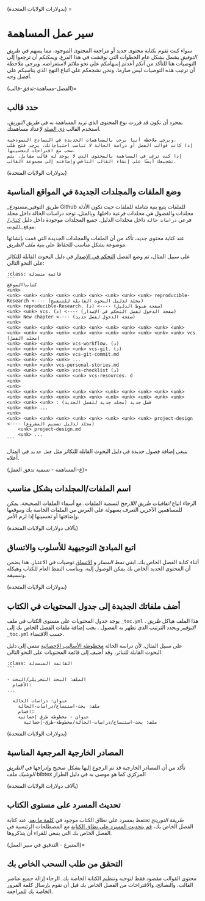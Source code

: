 (بدولارات الولايات المتحدة) =
# سير عمل المساهمة

سواء كنت تقوم بكتابة محتوى جديد أو مراجعة المحتوى الموجود، مما يسهم في _طريق التوفيق_ يشمل بشكل عام الخطوات التي نوقشت في هذا الفرع. ويمكنكم أن ترجعوا إلى التوصيات هنا للتأكد من أنكم أعدتم إسهامكم على نحو ملائم لاستعراضه. ويرجى ملاحظة أن ترتيب هذه التوصيات ليس صارما، ونحن نشجعكم على اتباع النهج الذي يناسبكم على أفضل وجه.

(الفصل-مساهمة-تدفق-قالب)=
## حدد قالب

بمجرد أن تكون قد قررت نوع المحتوى الذي تريد المساهمة به في _طريق التوريق_، استخدم القالب [ذي الصلة](https://github.com/alan-turing-institute/the-turing-way/tree/main/book/templates) لإعداد مساهمتك.

```{note}
ويرجى ملاحظة أننا نرحب بالمساهمات الجديدة في النماذج النموذجية.
إذا كانت قوالب الفصل أو دراسة الحالة لا تناسب احتياجاتك، يرجى فتح طلب سحب مع اقتراحات لتحسينها.
إذا كنت ترغب في المساهمة بالمحتوى الذي لا يوجد له قالب مقابل، يتم تشجيعك أيضًا على إنشاء القالب الناقص وإضافته إلى مجموعة القالب.
```

(بدولارات الولايات المتحدة)
## وضع الملفات والمجلدات الجديدة في المواقع المناسبة

_طريق التوفير_مستودع Github للملفات يتبع بنية شاملة للملفات حيث تكون الأدلة مجلدات والفصول هي مجلدات فرعية داخلها. وبالمثل، توجد دراسات الحالة داخل مجلد فرعي `دراسات حالة` داخل مجلدات الدليل. جميع المجلدات موجودة داخل دليل [`كتاب/موقع الويب`](https://github.com/alan-turing-institute/the-turing-way/tree/main/book/website).

عند كتابة محتوى جديد، تأكد من أن الملفات والمجلدات الجديدة التي قمت بإنشائها موضوعة بشكل مناسب للحفاظ على _بنية ملف الطريق_.

على سبيل المثال، تم وضع الفصل [التحكم في الإصدار](https://the-turing-way.netlify.app/reproducible-research/vcs.html) في دليل البحوث القابلة للتكاثر على النحو التالي:

````{admonition} Adding new files and folders
:class: قائمة منسدلة
```
كتاب\الموقع
<unk>
<unk> <unk> <unk> <unk> <unk> <unk> <unk> <unk> <unk> reproducible-Research <---- (مجلد لدليل البحوث القابلة للتنقيح)
<unk> reproducible-Research. (د) <---- (صفحة هبوط الدليل)
<unk> <unk> vcs. (د) <---- (صفحة الدخول لفصل التحكم في الإصدار)
<unk> New chapter <---- (صفحة الدخول لفصل جديد)
<unk>
<unk> <unk> <unk> <unk> <unk> <unk> <unk> <unk> <unk> <unk> <unk> <unk> <unk> <unk> <unk> <unk> <unk> <unk> <unk> <unk> <unk> <unk> vcs (مجلد الفصل)
<unk> <unk> <unk> <unk> vcs-workflow. (د)
<unk> <unk> <unk> <unk> <unk> vcs-git. (د)
<unk> <unk> <unk> <unk> vcs-git-commit.md
<unk> <unk> <unk> <unk> ...
<unk> <unk> <unk> vcs-personal-stories.md
<unk> <unk> <unk> <unk> vcs-checklist (د)
<unk> <unk> <unk> <unk> <unk> vcs-resources. d
<unk>
<unk>
<unk> <unk> <unk> <unk> <unk> <unk> <unk> <unk> <unk> <unk> <unk> <unk> <unk> <unk> <unk> <unk> <unk> <unk> <unk> <unk> <unk> <unk> <unk> <unk> <unk> : فصل جديد (مجلد جديد للفصل الجديد)
<unk> <unk> ...
<unk>    
<unk> <unk> <unk> <unk> <unk> <unk> <unk> <unk> <unk> project-design <---- (مجلد لدليل تصميم المشروع)
    <unk> project-design.md
    <unk> ...
```
````

ينبغي إضافة فصول جديدة في دليل البحوث القابلة للتكاثر مثل `فصل جديد` في المثال أعلاه.

(ع-المساهمة - تسمية تدفق العمل)=
## اسم الملفات/المجلدات بشكل مناسب

الرجاء اتباع _اتفاقيات طريق اللارجح_ لتسمية الملفات. مع أسماء الملفات الصحيحة، يمكن للمساهمين الآخرين التعرف بسهولة على الغرض من الملفات الخاصة بك وموقعها وإضافتها أو تحسينها إذا لزم الأمر.

(بآلاف دولارات الولايات المتحدة)
## اتبع المبادئ التوجيهية للأسلوب والاتساق

أثناء كتابة الفصل الخاص بك، ابقي _نمط المسار_ [](https://the-turing-way.netlify.app/community-handbook/style.html) و [الاتساق](https://the-turing-way.netlify.app/community-handbook/consistency.html) توصيات في الاعتبار. هذا يضمن أن المحتوى الجديد الخاص بك يمكن الوصول إليه، ويناسب النمط العام للكتاب وهيكله وتنسيقه.

(بدولارات الولايات المتحدة)
## أضف ملفاتك الجديدة إلى جدول المحتويات في الكتاب

يوجد جدول المحتويات على مستوى الكتاب في ملف `_toc.yml` [](https://github.com/alan-turing-institute/the-turing-way/blob/main/book/website/_toc.yml). هذا الملف هياكل _طريق التوفير_ ويحدد الترتيب الذي تظهر به الفصول . يجب إضافة ملفات الفصل الخاص بك إلى `_toc.yml` حسب الاقتضاء.

على سبيل المثال، لأن دراسة الحالة [مخطوطة الأساليب الإحصائية](https://the-turing-way.netlify.app/reproducible-research/case-studies/statistical-methods-manuscript.html) تنتمي إلى دليل البحوث القابلة للتناثر، وقد أضيف إلى قائمة المحتويات على النحو التالي:

````{admonition} Updating the book-wide table of contents
:class: القائمة المنسدلة
```

- الملف: البحث التجريلي/البحث
  الأقسام:
...

  عنوان: دراسات الحالة
    ملف: بحث-استنساخ/دراسات-الحالة
    اقسام:
    عنوان - مخطوطة طرق إحصائية
      ملف: بحث-استنساخ/دراسات-الحالة/مخطوطة-طرق-إحصائية

````

(بدولارات الولايات المتحدة)
## المصادر الخارجية المرجعية المناسبة

تأكد من أن المصادر الخارجية قد تم الرجوع إليها بشكل صحيح وإدراجها في _الطريق الوشيك_ ملف bibtex المركزي كما هو موصى به في دليل الطراز

(بآلاف دولارات الولايات المتحدة)
## تحديث المسرد على مستوى الكتاب

_طريقة التورينج_ تحتفظ بمسرد على نطاق الكتاب موجود في [كلمة ما بعد](https://the-turing-way.netlify.app/afterword/glossary.html). عند كتابة الفصل الخاص بك، [قم بتحديث المسرد على نطاق الكتابة](https://the-turing-way.netlify.app/community-handbook/style/style-more-styling.html) مع المصطلحات الرئيسية في الفصل الخاص بك التي ينبغي للقراء أن يتذكروها.

(المتبرع - التدقيق في سير العمل)=
## التحقق من طلب السحب الخاص بك

محتوى القوالب مقصود فقط لتوجيه وتنظيم الكتابة الخاصة بك. الرجاء إزالة جميع عناصر القالب، والنصائح، والاقتراحات من الفصل الخاص بك قبل أن تقوم بإرسال كلمة المرور الخاصة بك للمراجعة.
